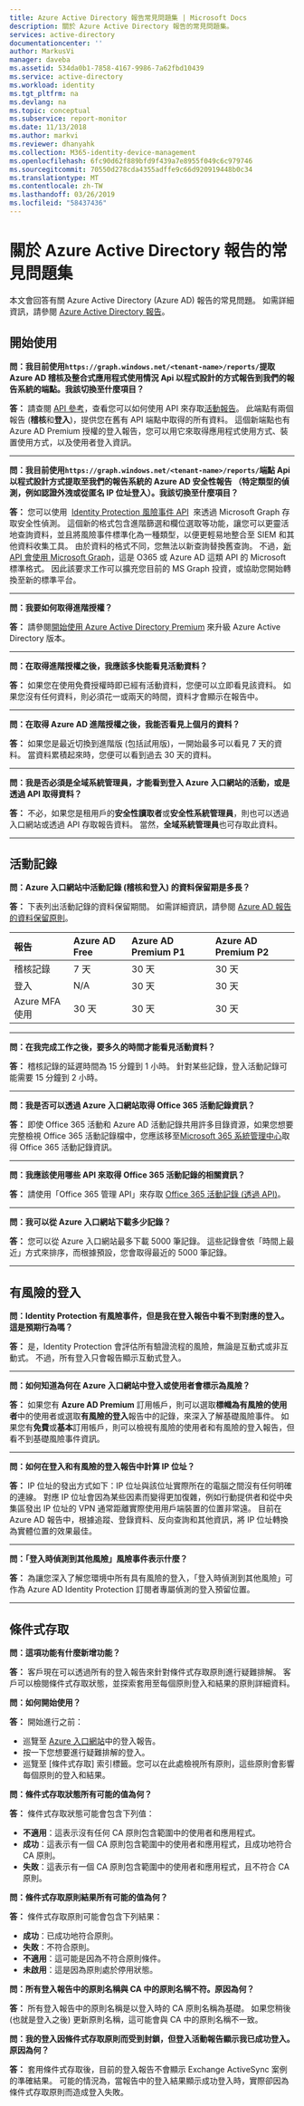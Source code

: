 ```yaml
---
title: Azure Active Directory 報告常見問題集 | Microsoft Docs
description: 關於 Azure Active Directory 報告的常見問題集。
services: active-directory
documentationcenter: ''
author: MarkusVi
manager: daveba
ms.assetid: 534da0b1-7858-4167-9986-7a62fbd10439
ms.service: active-directory
ms.workload: identity
ms.tgt_pltfrm: na
ms.devlang: na
ms.topic: conceptual
ms.subservice: report-monitor
ms.date: 11/13/2018
ms.author: markvi
ms.reviewer: dhanyahk
ms.collection: M365-identity-device-management
ms.openlocfilehash: 6fc90d62f889bfd9f439a7e8955f049c6c979746
ms.sourcegitcommit: 70550d278cda4355adffe9c66d920919448b0c34
ms.translationtype: MT
ms.contentlocale: zh-TW
ms.lasthandoff: 03/26/2019
ms.locfileid: "58437436"
---
```

# <a name="frequently-asked-questions-around-azure-active-directory-reports"></a>關於 Azure Active Directory 報告的常見問題集

本文會回答有關 Azure Active Directory (Azure AD) 報告的常見問題。 如需詳細資訊，請參閱 [Azure Active Directory 報告](overview-reports.md)。 

## <a name="getting-started"></a>開始使用 

**問：我目前使用`https://graph.windows.net/<tenant-name>/reports/`提取 Azure AD 稽核及整合式應用程式使用情況 Api 以程式設計的方式報告到我們的報告系統的端點。我該切換至什麼項目？**

**答：** 請查閱 [API 參考](https://developer.microsoft.com/graph/)，查看您可以如何使用 API 來存取[活動報告](concept-reporting-api.md)。 此端點有兩個報告 (**稽核**和**登入**)，提供您在舊有 API 端點中取得的所有資料。 這個新端點也有 Azure AD Premium 授權的登入報告，您可以用它來取得應用程式使用方式、裝置使用方式，以及使用者登入資訊。

---

**問：我目前使用`https://graph.windows.net/<tenant-name>/reports/`端點 Api 以程式設計方式提取至我們的報告系統的 Azure AD 安全性報告 （特定類型的偵測，例如認證外洩或從匿名 IP 位址登入）。我該切換至什麼項目？**

**答：** 您可以使用  [Identity Protection 風險事件 API](../identity-protection/graph-get-started.md)  來透過 Microsoft Graph 存取安全性偵測。 這個新的格式包含進階篩選和欄位選取等功能，讓您可以更靈活地查詢資料，並且將風險事件標準化為一種類型，以便更輕易地整合至 SIEM 和其他資料收集工具。 由於資料的格式不同，您無法以新查詢替換舊查詢。 不過，[新 API 會使用 Microsoft Graph](https://developer.microsoft.com/graph/docs/api-reference/beta/resources/identityriskevent)，這是 O365 或 Azure AD 這類 API 的 Microsoft 標準格式。 因此該要求工作可以擴充您目前的 MS Graph 投資，或協助您開始轉換至新的標準平台。

---

**問：我要如何取得進階授權？**

**答：** 請參閱[開始使用 Azure Active Directory Premium](../fundamentals/active-directory-get-started-premium.md) 來升級 Azure Active Directory 版本。

---

**問：在取得進階授權之後，我應該多快能看見活動資料？**

**答：** 如果您在使用免費授權時即已經有活動資料，您便可以立即看見該資料。 如果您沒有任何資料，則必須花一或兩天的時間，資料才會顯示在報告中。

---

**問：在取得 Azure AD 進階授權之後，我能否看見上個月的資料？**

**答：** 如果您是最近切換到進階版 (包括試用版)，一開始最多可以看見 7 天的資料。 當資料累積起來時，您便可以看到過去 30 天的資料。

---

**問：我是否必須是全域系統管理員，才能看到登入 Azure 入口網站的活動，或是透過 API 取得資料？**

**答：** 不必，如果您是租用戶的**安全性讀取者**或**安全性系統管理員**，則也可以透過入口網站或透過 API 存取報告資料。 當然，**全域系統管理員**也可存取此資料。

---


## <a name="activity-logs"></a>活動記錄


**問：Azure 入口網站中活動記錄 (稽核和登入) 的資料保留期是多長？** 

**答：** 下表列出活動記錄的資料保留期間。 如需詳細資訊，請參閱 [Azure AD 報告的資料保留原則](reference-reports-data-retention.md)。

| 報告                 | Azure AD Free | Azure AD Premium P1 | Azure AD Premium P2 |
| :--                    | :--           | :--                 | :--                 |
| 稽核記錄             | 7 天        | 30 天             | 30 天             |
| 登入               | N/A           | 30 天             | 30 天             |
| Azure MFA 使用        | 30 天       | 30 天             | 30 天             |

---

**問：在我完成工作之後，要多久的時間才能看見活動資料？**

**答：** 稽核記錄的延遲時間為 15 分鐘到 1 小時。 針對某些記錄，登入活動記錄可能需要 15 分鐘到 2 小時。

---

**問：我是否可以透過 Azure 入口網站取得 Office 365 活動記錄資訊？**

**答：** 即使 Office 365 活動和 Azure AD 活動記錄共用許多目錄資源，如果您想要完整檢視 Office 365 活動記錄檔中，您應該移至[Microsoft 365 系統管理中心](https://admin.microsoft.com)取得 Office 365 活動記錄資訊。

---

**問：我應該使用哪些 API 來取得 Office 365 活動記錄的相關資訊？**

**答：** 請使用「Office 365 管理 API」來存取 [Office 365 活動記錄 (透過 API)](https://docs.microsoft.com/office/office-365-management-api/office-365-management-apis-overview)。

---

**問：我可以從 Azure 入口網站下載多少記錄？**

**答：** 您可以從 Azure 入口網站最多下載 5000 筆記錄。 這些記錄會依「時間上最近」方式來排序，而根據預設，您會取得最近的 5000 筆記錄。

---

## <a name="risky-sign-ins"></a>有風險的登入

**問：Identity Protection 有風險事件，但是我在登入報告中看不到對應的登入。這是預期行為嗎？**

**答：** 是，Identity Protection 會評估所有驗證流程的風險，無論是互動式或非互動式。 不過，所有登入只會報告顯示互動式登入。

---

**問：如何知道為何在 Azure 入口網站中登入或使用者會標示為風險？**

**答：** 如果您有 **Azure AD Premium** 訂用帳戶，則可以選取**標幟為有風險的使用者**中的使用者或選取**有風險的登入**報告中的記錄，來深入了解基礎風險事件。 如果您有**免費**或**基本**訂用帳戶，則可以檢視有風險的使用者和有風險的登入報告，但看不到基礎風險事件資訊。

---

**問：如何在登入和有風險的登入報告中計算 IP 位址？**

**答：** IP 位址的發出方式如下：IP 位址與該位址實際所在的電腦之間沒有任何明確的連線。 對應 IP 位址會因為某些因素而變得更加復雜，例如行動提供者和從中央集區發出 IP 位址的 VPN 通常距離實際使用用戶端裝置的位置非常遠。 目前在 Azure AD 報告中，根據追蹤、登錄資料、反向查詢和其他資訊，將 IP 位址轉換為實體位置的效果最佳。 

---

**問：「登入時偵測到其他風險」風險事件表示什麼？**

**答：** 為讓您深入了解您環境中所有具有風險的登入，「登入時偵測到其他風險」可作為 Azure AD Identity Protection 訂閱者專屬偵測的登入預留位置。

---

## <a name="conditional-access"></a>條件式存取

**問：這項功能有什麼新增功能？**

**答：** 客戶現在可以透過所有的登入報告來針對條件式存取原則進行疑難排解。 客戶可以檢閱條件式存取狀態，並探索套用至每個原則登入和結果的原則詳細資料。

**問：如何開始使用？**

**答：** 開始進行之前：

* 巡覽至 [Azure 入口網站](https://portal.azure.com)中的登入報告。
* 按一下您想要進行疑難排解的登入。
* 巡覽至 [條件式存取] 索引標籤。您可以在此處檢視所有原則，這些原則會影響每個原則的登入和結果。 
    
**問：條件式存取狀態所有可能的值為何？**

**答：** 條件式存取狀態可能會包含下列值：

* **不適用**：這表示沒有任何 CA 原則包含範圍中的使用者和應用程式。 
* **成功**：這表示有一個 CA 原則包含範圍中的使用者和應用程式，且成功地符合 CA 原則。 
* **失敗**：這表示有一個 CA 原則包含範圍中的使用者和應用程式，且不符合 CA 原則。 
    
**問：條件式存取原則結果所有可能的值為何？**

**答：** 條件式存取原則可能會包含下列結果：

* **成功**：已成功地符合原則。
* **失敗**：不符合原則。
* **不適用**：這可能是因為不符合原則條件。
* **未啟用**：這是因為原則處於停用狀態。 
    
**問：所有登入報告中的原則名稱與 CA 中的原則名稱不符。原因為何？**

**答：** 所有登入報告中的原則名稱是以登入時的 CA 原則名稱為基礎。 如果您稍後 (也就是登入之後) 更新原則名稱，這可能會與 CA 中的原則名稱不一致。

**問：我的登入因條件式存取原則而受到封鎖，但登入活動報告顯示我已成功登入。原因為何？**

**答：** 套用條件式存取後，目前的登入報告不會顯示 Exchange ActiveSync 案例的準確結果。 可能的情況為，當報告中的登入結果顯示成功登入時，實際卻因為條件式存取原則而造成登入失敗。 
